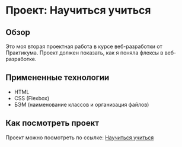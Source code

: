 # Проект: Научиться учиться

## Обзор

Это моя вторая проектная работа в курсе веб-разработки от Практикума. Проект должен показать, как я поняла флексы в веб-разработке.

## Примененные технологии
* HTML
* CSS (Flexbox)
* БЭМ (наименование классов и организация файлов)


## Как посмотреть проект
Проект можно посмотреть по ссылке:
[Научиться учиться](https://5388835.github.io/how-to-learn-bootcamp/)
